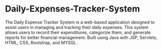# Daily-Expenses-Tracker-System
The Daily Expense Tracker System is a web-based application designed to assist users in managing and tracking their daily expenses. This system allows users to record their expenditures, categorize them, and generate reports for better financial management. Built using Java with JSP, Servlets, HTML, CSS, Bootstrap, and MYSQL .
